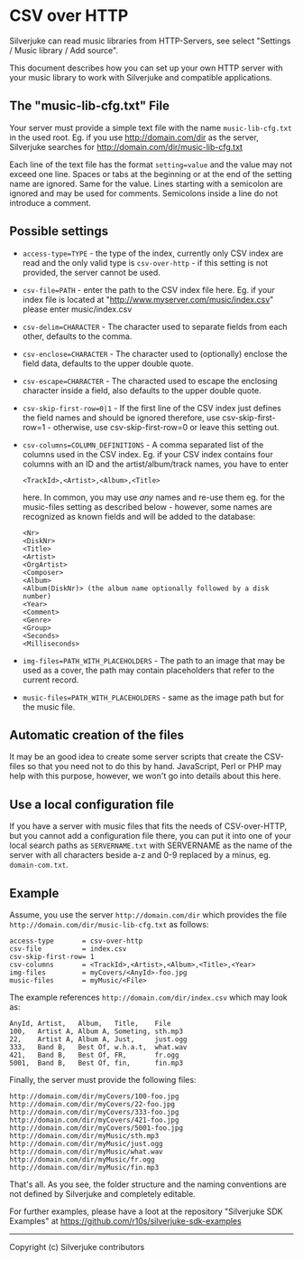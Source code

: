 CSV over HTTP
================================================================================

Silverjuke can read music libraries from HTTP-Servers, see select "Settings /
Music library / Add source".

This document describes how you can set up your own HTTP server with your
music library to work with Silverjuke and compatible applications.


The "music-lib-cfg.txt" File
--------------------------------------------------------------------------------

Your server must provide a simple text file with the name `music-lib-cfg.txt` in
the used root. Eg. if you use http://domain.com/dir as the server, Silverjuke
searches for http://domain.com/dir/music-lib-cfg.txt 

Each line of the text file has the format `setting=value` and the value may not
exceed one line. Spaces or tabs at the beginning or at the end of the setting
name are ignored. Same for the value.  Lines starting with a semicolon are
ignored and may be used for comments. Semicolons inside a line do not introduce
a comment.


Possible settings
--------------------------------------------------------------------------------

- `access-type=TYPE` - the type of the index, currently only CSV index are
  read and the only valid type is `csv-over-http` - if this setting is not
  provided, the server cannot be used.
  
- `csv-file=PATH` - enter the path to the CSV index file here. Eg. if your
  index file is located at "http://www.myserver.com/music/index.csv" please
  enter music/index.csv
  
- `csv-delim=CHARACTER` - The character used to separate fields from each
  other, defaults to the comma.
  
- `csv-enclose=CHARACTER` - The character used to (optionally) enclose the
  field data, defaults to the upper double quote.
  
- `csv-escape=CHARACTER` - The characted used to escape the enclosing
  character inside a field, also defaults to the upper double quote.
  
- `csv-skip-first-row=0|1` - If the first line of the CSV index just defines the
  field names and should be ignored therefore, use csv-skip-first-row=1 -
  otherwise, use csv-skip-first-row=0 or leave this setting out.
  
- `csv-columns=COLUMN_DEFINITIONS` - A comma separated list of the columns used
  in the CSV index. Eg. if your CSV index contains four columns with an ID and
  the artist/album/track names, you have to enter

      <TrackId>,<Artist>,<Album>,<Title>

  here. In common, you may use _any_ names and re-use them eg. for the 
  music-files setting as described below - however, some names are recognized as
  known fields and will be added to the database:

      <Nr>
      <DiskNr>
      <Title>
      <Artist>
      <OrgArtist>
      <Composer>
      <Album>
      <Album(DiskNr)> (the album name optionally followed by a disk number)
      <Year>
      <Comment>
      <Genre>
      <Group>
      <Seconds>
      <Milliseconds>

- `img-files=PATH_WITH_PLACEHOLDERS` - The path to an image that may be used as
  a cover, the path may contain placeholders that refer to the current record.
  
- `music-files=PATH_WITH_PLACEHOLDERS` - same as the image path but for the
  music file.


Automatic creation of the files
--------------------------------------------------------------------------------

It may be an good idea to create some server scripts that create the CSV-files
so that you need not to do this by hand.  JavaScript, Perl or PHP may help with
this purpose, however, we won't go into details about this here.


Use a local configuration file
--------------------------------------------------------------------------------

If you have a server with music files that fits the needs of CSV-over-HTTP, but
you cannot add a configuration file there, you can put it into one of your local
search paths as `SERVERNAME.txt` with SERVERNAME as the name of the server with 
all characters beside a-z and 0-9 replaced by a minus, eg. `domain-com.txt`.


Example
--------------------------------------------------------------------------------

Assume, you use the server `http://domain.com/dir` which provides the file
`http://domain.com/dir/music-lib-cfg.txt` as follows:

    access-type       = csv-over-http
    csv-file          = index.csv
    csv-skip-first-row= 1
    csv-columns       = <TrackId>,<Artist>,<Album>,<Title>,<Year>
    img-files         = myCovers/<AnyId>-foo.jpg
    music-files       = myMusic/<File>
    
The example references `http://domain.com/dir/index.csv` which may look as:

    AnyId, Artist,   Album,   Title,    File
    100,   Artist A, Album A, Someting, sth.mp3
    22,    Artist A, Album A, Just,     just.ogg
    333,   Band B,   Best Of, w.h.a.t,  what.wav
    421,   Band B,   Best Of, FR,       fr.ogg
    5001,  Band B,   Best Of, fin,      fin.mp3

Finally, the server must provide the following files:

    http://domain.com/dir/myCovers/100-foo.jpg
    http://domain.com/dir/myCovers/22-foo.jpg
    http://domain.com/dir/myCovers/333-foo.jpg
    http://domain.com/dir/myCovers/421-foo.jpg
    http://domain.com/dir/myCovers/5001-foo.jpg
    http://domain.com/dir/myMusic/sth.mp3
    http://domain.com/dir/myMusic/just.ogg
    http://domain.com/dir/myMusic/what.wav
    http://domain.com/dir/myMusic/fr.ogg
    http://domain.com/dir/myMusic/fin.mp3

That's all. As you see, the folder structure and the naming conventions are not
defined by Silverjuke and completely editable.

For further examples, please have a loot at the repository "Silverjuke SDK
Examples" at https://github.com/r10s/silverjuke-sdk-examples

---

Copyright (c) Silverjuke contributors

